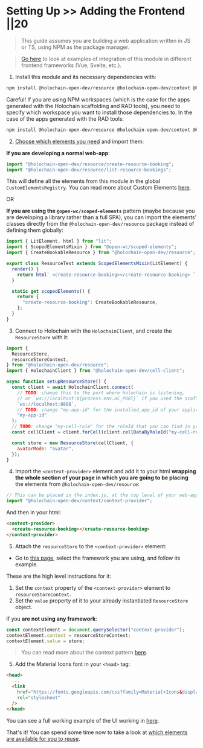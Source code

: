# Setting Up >> Adding the Frontend ||20

> This guide assumes you are building a web application written in JS or TS, using NPM as the package manager.

> [Go here](https://holochain-open-dev.github.io/reusable-modules/frontend/frameworks/) to look at examples of integration of this module in different frontend frameworks (Vue, Svelte, etc.).

1. Install this module and its necessary dependencies with:

```bash
npm install @holochain-open-dev/resource @holochain-open-dev/context @holochain-open-dev/cell-client
```

Careful! If you are using NPM workspaces (which is the case for the apps generated with the Holochain scaffolding and RAD tools), you need to specify which workspace you want to install those dependencies to. In the case of the apps generated with the RAD tools:

```bash
npm install @holochain-open-dev/resource @holochain-open-dev/context @holochain-open-dev/cell-client -w ui
```

2. [Choose which elements you need](../frontend/elements.md) and import them:

**If you are developing a normal web-app**:

```js
import "@holochain-open-dev/resource/create-resource-booking";
import "@holochain-open-dev/resource/list-resource-bookings";
```

This will define all the elements from this module in the global `CustomElementsRegistry`. You can read more about Custom Elements [here](https://developers.google.com/web/fundamentals/web-components/customelements).

OR

**If you are using the `@open-wc/scoped-elements`** pattern (maybe because you are developing a library rather than a full SPA), you can import the elements' classes directly from the `@holochain-open-dev/resource` package instead of defining them globally:

```js
import { LitElement, html } from "lit";
import { ScopedElementsMixin } from "@open-wc/scoped-elements";
import { CreateBookableResource } from "@holochain-open-dev/resource";

export class ResourceTest extends ScopedElementsMixin(LitElement) {
  render() {
    return html` <create-resource-booking></create-resource-booking> `;
  }

  static get scopedElements() {
    return {
      "create-resource-booking": CreateBookableResource,
    };
  }
}
```

3. Connect to Holochain with the `HolochainClient`, and create the `ResourceStore` with it:

```js
import {
  ResourceStore,
  resourceStoreContext,
} from "@holochain-open-dev/resource";
import { HolochainClient } from "@holochain-open-dev/cell-client";

async function setupResourceStore() {
  const client = await HolochainClient.connect(
    // TODO: change this to the port where holochain is listening,
    // or `ws://localhost:${process.env.HC_PORT}` if you used the scaffolding tooling to bootstrap the application
    `ws://localhost:8888`,
    // TODO: change "my-app-id" for the installed_app_id of your application
    "my-app-id"
  );
  // TODO: change "my-cell-role" for the roleId that you can find in your "happ.yaml"
  const cellClient = client.forCell(client.cellDataByRoleId("my-cell-role"));

  const store = new ResourceStore(cellClient, {
    avatarMode: "avatar",
  });
}
```

4. Import the `<context-provider>` element and add it to your html **wrapping the whole section of your page in which you are going to be placing** the elements from `@holochain-open-dev/resource`:

```js
// This can be placed in the index.js, at the top level of your web-app.
import "@holochain-open-dev/context/context-provider";
```

And then in your html:

```html
<context-provider>
  <create-resource-booking></create-resource-booking>
</context-provider>
```

5. Attach the `resourceStore` to the `<context-provider>` element:

- Go to [this page](https://holochain-open-dev.github.io/reusable-modules/frontend/frameworks/), select the framework you are using, and follow its example.

These are the high level instructions for it:

1. Set the `context` property of the `<context-provider>` element to `resourceStoreContext`.
2. Set the `value` property of it to your already instantiated `ResourceStore` object.

If you **are not using any framework**:

```js
const contextElement = document.querySelector("context-provider");
contextElement.context = resourceStoreContext;
contextElement.value = store;
```

> You can read more about the context pattern [here](https://holochain-open-dev.github.io/reusable-modules/frontend/using/#context).

5. Add the Material Icons font in your `<head>` tag:

```html
<head>
  ...
  <link
    href="https://fonts.googleapis.com/css?family=Material+Icons&display=block"
    rel="stylesheet"
  />
</head>
```

You can see a full working example of the UI working in [here](https://github.com/holochain-open-dev/resource/blob/main/ui/demo/index.html).

That's it! You can spend some time now to take a look at [which elements are available for you to reuse](../frontend/elements.md).
